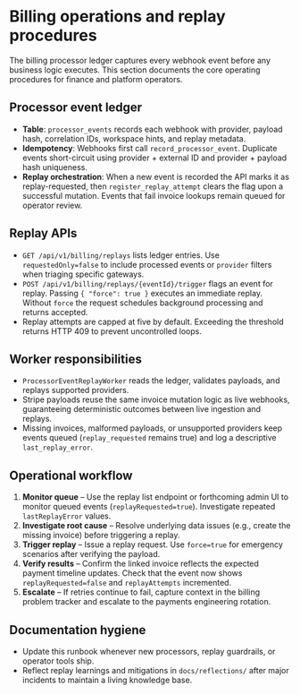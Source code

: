 # Billing operations and replay procedures

The billing processor ledger captures every webhook event before any business logic executes. This
section documents the core operating procedures for finance and platform operators.

## Processor event ledger

- **Table**: `processor_events` records each webhook with provider, payload hash, correlation IDs,
  workspace hints, and replay metadata.
- **Idempotency**: Webhooks first call `record_processor_event`. Duplicate events short-circuit using
  provider + external ID and provider + payload hash uniqueness.
- **Replay orchestration**: When a new event is recorded the API marks it as replay-requested, then
  `register_replay_attempt` clears the flag upon a successful mutation. Events that fail invoice
  lookups remain queued for operator review.

## Replay APIs

- `GET /api/v1/billing/replays` lists ledger entries. Use `requestedOnly=false` to include processed
  events or `provider` filters when triaging specific gateways.
- `POST /api/v1/billing/replays/{eventId}/trigger` flags an event for replay. Passing
  `{ "force": true }` executes an immediate replay. Without `force` the request schedules background
  processing and returns accepted.
- Replay attempts are capped at five by default. Exceeding the threshold returns HTTP 409 to prevent
  uncontrolled loops.

## Worker responsibilities

- `ProcessorEventReplayWorker` reads the ledger, validates payloads, and replays supported providers.
- Stripe payloads reuse the same invoice mutation logic as live webhooks, guaranteeing deterministic
  outcomes between live ingestion and replays.
- Missing invoices, malformed payloads, or unsupported providers keep events queued (`replay_requested`
  remains true) and log a descriptive `last_replay_error`.

## Operational workflow

1. **Monitor queue** – Use the replay list endpoint or forthcoming admin UI to monitor queued events
   (`replayRequested=true`). Investigate repeated `lastReplayError` values.
2. **Investigate root cause** – Resolve underlying data issues (e.g., create the missing invoice) before
   triggering a replay.
3. **Trigger replay** – Issue a replay request. Use `force=true` for emergency scenarios after verifying
   the payload.
4. **Verify results** – Confirm the linked invoice reflects the expected payment timeline updates. Check
   that the event now shows `replayRequested=false` and `replayAttempts` incremented.
5. **Escalate** – If retries continue to fail, capture context in the billing problem tracker and escalate
   to the payments engineering rotation.

## Documentation hygiene

- Update this runbook whenever new processors, replay guardrails, or operator tools ship.
- Reflect replay learnings and mitigations in `docs/reflections/` after major incidents to maintain a
  living knowledge base.

